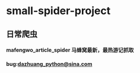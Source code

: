 # small-spider-project
## 日常爬虫

#### mafengwo_article_spider 马蜂窝最新，最热游记抓取 



#### bug:dazhuang_python@sina.com
